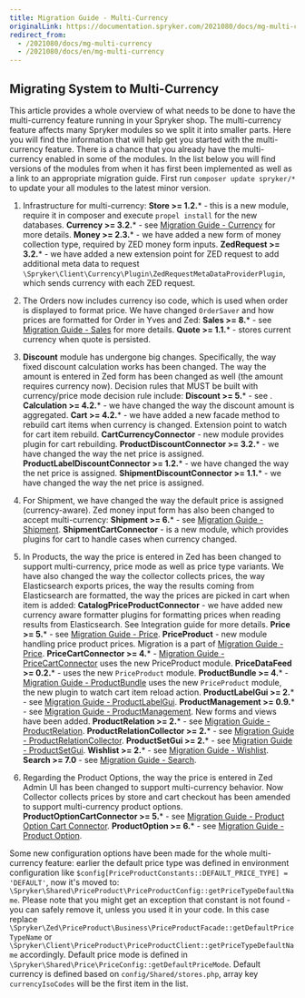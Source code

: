 ```yaml
---
title: Migration Guide - Multi-Currency
originalLink: https://documentation.spryker.com/2021080/docs/mg-multi-currency
redirect_from:
  - /2021080/docs/mg-multi-currency
  - /2021080/docs/en/mg-multi-currency
---
```


## Migrating System to Multi-Currency
This article provides a whole overview of what needs to be done to have the multi-currency feature running in your Spryker shop. The multi-currency feature affects many Spryker modules so we split it into smaller parts. Here you will find the information that will help get you started with the multi-currency feature.
There is a chance that you already have the multi-currency enabled in some of the modules. In the list below you will find versions of the modules from when it has first been implemented as well as a link to an appropriate migration guide.
First run `composer update spryker/*` to update your all modules to the latest minor version.

1. Infrastructure for multi-currency:
**Store >= 1.2.*** - this is a new module, require it in composer and execute `propel install` for the new databases.
**Currency >= 3.2.*** - see [Migration Guide - Currency](/docs/scos/dev/migration-and-integration/202001.0/module-migration-guides/mg-currency) for more details.
**Money >= 2.3.*** - we have added a new form of money collection type, required by ZED money form inputs.
**ZedRequest >= 3.2.*** - we have added a new extension point for ZED request to add additional meta data to request `\Spryker\Client\Currency\Plugin\ZedRequestMetaDataProviderPlugin`, which sends currency with each ZED request.

2. The Orders now includes currency iso code, which is used when order is displayed to format price. We have changed `OrderSaver` and how prices are formatted for Order in Yves and Zed:
**Sales >= 8.*** - see [Migration Guide - Sales](/docs/scos/dev/migration-and-integration/202001.0/module-migration-guides/mg-sales) for more details.
**Quote >= 1.1.*** - stores current currency when quote is persisted.

3. **Discount** module has undergone big changes. Specifically, the way fixed discount calculation works has been changed. The way the amount is entered in Zed form has been changed as well (the amount requires currency now). Decision rules that MUST be built with currency/price mode decision rule include:
**Discount >= 5.*** - see .
**Calculation >= 4.2.*** - we have changed the way the discount amount is aggregated.
**Cart >= 4.2.*** - we have added a new facade method to rebuild cart items when currency is changed. Extension point to watch for cart item rebuild.
**CartCurrencyConnector** - new module provides plugin for cart rebuilding. <!-- See [Currency configuration](https://documentation.spryker.com/v4/docs/currency) for more details.-->
**ProductDiscountConnector >= 3.2.*** - we have changed the way the net price is assigned.
**ProductLabelDiscountConnector >= 1.2.*** - we have changed the way the net price is assigned.
**ShipmentDiscountConnector >= 1.1.*** - we have changed the way the net price is assigned.

4. For Shipment, we have changed the way the default price is assigned (currency-aware). Zed money input form has also been changed to accept multi-currency:
**Shipment >= 6.*** - see [Migration Guide - Shipment](/docs/scos/dev/migration-and-integration/202001.0/module-migration-guides/mg-shipment).
**ShipmentCartConnector** - is a new module, which provides plugins for cart to handle cases when currency changed. <!-- add a link See Integration guide for more details.-->

5. In Products, the way the price is entered in Zed has been changed to support multi-currency, price mode as well as price type variants. We have also changed the way the collector collects prices, the way Elasticsearch exports prices, the way the results coming from Elasticsearch are formatted, the way the prices are picked in cart when item is added:
 **CatalogPriceProductConnector** - we have added new currency aware formatter plugins for formatting prices when reading results from Elasticsearch. See Integration guide for more details.
**Price >= 5.*** - see [Migration Guide - Price](/docs/scos/dev/migration-and-integration/202001.0/module-migration-guides/mg-price).
**PriceProduct** - new module handling price product prices. Migration is a part of [Migration Guide - Price](/docs/scos/dev/migration-and-integration/202001.0/module-migration-guides/mg-price).
**PriceCartConnector >= 4.*** -  [Migration Guide - PriceCartConnector](/docs/scos/dev/migration-and-integration/202001.0/module-migration-guides/mg-price-cart-c) uses the new PriceProduct module.
**PriceDataFeed >= 0.2.*** - uses the new `PriceProduct` module.
**ProductBundle >= 4.*** - [Migration Guide - ProductBundle](/docs/scos/dev/migration-and-integration/202001.0/module-migration-guides/mg-product-bund) uses the new `PriceProduct` module, the new plugin to watch cart item reload action.
**ProductLabelGui >= 2.*** - see [Migration Guide - ProductLabelGui](/docs/scos/dev/migration-and-integration/202001.0/module-migration-guides/mg-product-labe).
**ProductManagement >= 0.9.*** - see [Migration Guide - ProductManagement](/docs/scos/dev/migration-and-integration/202001.0/module-migration-guides/mg-product-mana). New forms and views have been added.
**ProductRelation >= 2.*** - see [Migration Guide - ProductRelation](/docs/scos/dev/migration-and-integration/202001.0/module-migration-guides/mg-product-rela).
**ProductRelationCollector >= 2.*** - see [Migration Guide - ProductRelationCollector](/docs/scos/dev/migration-and-integration/202001.0/module-migration-guides/mg-product-rela).
**ProductSetGui >= 2.*** - see [Migration Guide - ProductSetGui](/docs/scos/dev/migration-and-integration/202001.0/module-migration-guides/mg-product-set-).
**Wishlist >= 2.*** - see [Migration Guide - Wishlist](/docs/scos/dev/migration-and-integration/202001.0/module-migration-guides/mg-wishlist).
**Search >= 7.0** - see [Migration Guide - Search](/docs/scos/dev/migration-and-integration/202001.0/module-migration-guides/mg-search).

6. Regarding the Product Options, the way the price is entered in Zed Admin UI has been changed to support multi-currency behavior. Now Collector collects prices by store and cart checkout has been amended to support multi-currency product options.
**ProductOptionCartConnector >= 5.*** - see [Migration Guide - Product Option Cart Connector](/docs/scos/dev/migration-and-integration/202001.0/module-migration-guides/mg-product-opti).
**ProductOption >= 6.*** - see [Migration Guide - Product Option](/docs/scos/dev/migration-and-integration/202001.0/module-migration-guides/mg-product-opti).

Some new configuration options have been made for the whole multi-currency feature: earlier the default price type was defined in environment configuration like `$config[PriceProductConstants::DEFAULT_PRICE_TYPE] = 'DEFAULT'`, now it's moved to: `\Spryker\Shared\PriceProduct\PriceProductConfig::getPriceTypeDefaultName`. Please note that you might get an exception that constant is not found - you can safely remove it, unless you used it in your code. In this case replace `\Spryker\Zed\PriceProduct\Business\PriceProductFacade::getDefaultPriceTypeName` or `\Spryker\Client\PriceProduct\PriceProductClient::getPriceTypeDefaultName` accordingly. Default price mode is defined in `\Spryker\Shared\Price\PriceConfig::getDefaultPriceMode`. Default currency is defined based on `config/Shared/stores.php`, array key `currencyIsoCodes` will be the first item in the list.


